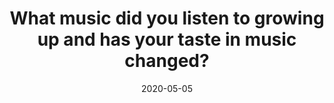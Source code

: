---
title: 'What music did you listen to growing up and has your taste in music changed?'
date: '2020-05-05'
videoUrl: 'https://youtu.be/xn720L1qRZI'
---
